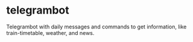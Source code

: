 # telegrambot
Telegrambot with daily messages and commands to get information, like train-timetable, weather, and news.
